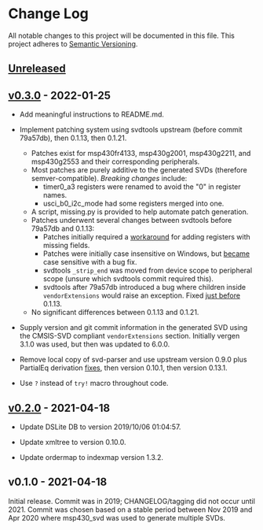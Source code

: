 # Change Log

All notable changes to this project will be documented in this file.
This project adheres to [Semantic Versioning](http://semver.org/).

## [Unreleased]

## [v0.3.0] - 2022-01-25
- Add meaningful instructions to README.md.

- Implement patching system using svdtools upstream (before commit 79a57db),
  then 0.1.13, then 0.1.21.
  - Patches exist for msp430fr4133, msp430g2001, msp430g2211, and msp430g2553
    and their corresponding peripherals.
  - Most patches are purely additive to the generated SVDs (therefore
    semver-compatible). _Breaking changes_ include:
    - timer0_a3 registers were renamed to avoid the "0" in register names.
    - usci_b0_i2c_mode had some registers merged into one.
  - A script, missing.py is provided to help automate patch generation.
  - Patches underwent several changes between svdtools before 79a57db
    and 0.1.13:
    - Patches initially required a [workaround](https://github.com/stm32-rs/svdtools/issues/24)
      for adding registers with missing fields.
    - Patches were initially case insensitive on Windows, but [became](https://github.com/stm32-rs/svdtools/pull/26)
      case sensitive with a bug fix.
    - svdtools `_strip_end` was moved from device scope to peripheral scope
      (unsure which svdtools commit required this).
    - svdtools after 79a57db introduced a bug where children inside
      `vendorExtensions` would raise an exception. Fixed [just before](https://github.com/stm32-rs/svdtools/pull/53)
      0.1.13.
  - No significant differences between 0.1.13 and 0.1.21.

- Supply version and git commit information in the generated SVD using
  the CMSIS-SVD compliant `vendorExtensions` section. Initially vergen 3.1.0
  was used, but then was updated to 6.0.0.

- Remove local copy of svd-parser and use upstream version 0.9.0
  plus PartialEq derivation [fixes](https://github.com/rust-embedded/svd/pull/117),
  then version 0.10.1, then version 0.13.1.

- Use `?` instead of `try!` macro throughout code.

## [v0.2.0] - 2021-04-18
- Update DSLite DB to version 2019/10/06 01:04:57.

- Update xmltree to version 0.10.0.

- Update ordermap to indexmap version 1.3.2.

## v0.1.0 - 2021-04-18
Initial release. Commit was in 2019; CHANGELOG/tagging did not occur until
2021. Commit was chosen based on a stable period between Nov 2019 and Apr 2020
where msp430_svd was used to generate multiple SVDs.

[Unreleased]: https://github.com/pftbest/msp430_svd/compare/v0.3.0...HEAD
[v0.3.0]: https://github.com/pftbest/msp430_svd/compare/v0.2.0...v0.3.0
[v0.2.0]: https://github.com/pftbest/msp430_svd/compare/v0.1.0...v0.2.0

